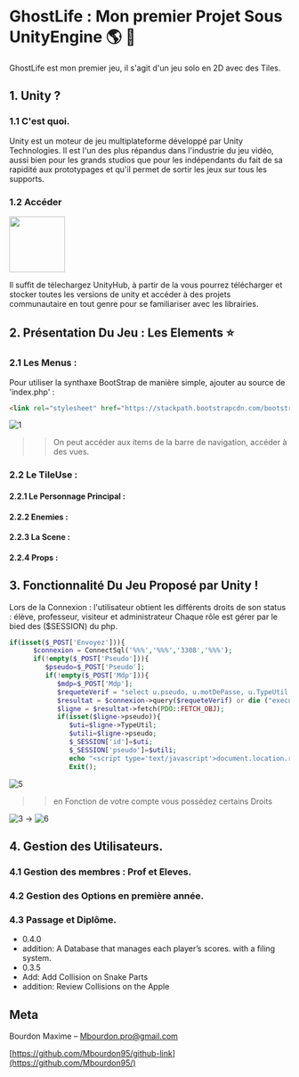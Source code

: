 # GhostLife : Mon premier Projet Sous UnityEngine  :earth_americas: :honeybee:

GhostLife est mon premier jeu, il s'agit d'un jeu solo en 2D avec des Tiles.

## 1. Unity ? 


### 1.1 C'est quoi.

Unity est un moteur de jeu multiplateforme développé par Unity Technologies. Il est l'un des plus répandus dans l'industrie du jeu vidéo, aussi bien pour les grands studios que pour les indépendants du fait de sa rapidité aux prototypages et qu'il permet de sortir les jeux sur tous les supports.


### 1.2 Accéder 

<img src="https://user-images.githubusercontent.com/71081511/101229106-f3ec1480-369e-11eb-94aa-1013e457226f.png" width="100" height="100"/>


Il suffit de télechargez UnityHub,
à partir de la vous pourrez télécharger et stocker toutes les versions de unity 
et accéder à des projets communautaire en tout genre pour se familiariser avec les librairies.



## 2. Présentation Du Jeu : Les Elements :star:


### 2.1 Les Menus :
Pour utiliser la synthaxe BootStrap de manière simple, ajouter au source de 'index.php' : 
```html
<link rel="stylesheet" href="https://stackpath.bootstrapcdn.com/bootstrap/4.4.1/css/bootstrap.min.css" integrity="sha384-Vkoo8x4CGsO3+Hhxv8T/Q5PaXtkKtu6ug5TOeNV6gBiFeWPGFN9MuhOf23Q9Ifjh" crossorigin="anonymous">
```

![1](https://user-images.githubusercontent.com/71081511/100544281-deb55700-3254-11eb-8516-12cb3ba7e106.PNG)

>> On peut accéder aux items de la barre de navigation, accéder à des vues. 



### 2.2 Le TileUse : 

#### 2.2.1 Le Personnage Principal :

#### 2.2.2 Enemies :

#### 2.2.3 La Scene :

#### 2.2.4 Props :

## 3. Fonctionnalité Du Jeu Proposé par Unity !

Lors de la Connexion : l'utilisateur obtient les différents droits de son status : élève, professeur, visiteur et administrateur
Chaque rôle est gérer par le bied des ($SESSION) du php. 

```php
if(isset($_POST['Envoyez'])){
      $connexion = ConnectSql('%%%','%%%','3308','%%%');
      if(!empty($_POST['Pseudo'])){
         $pseudo=$_POST['Pseudo'];
         if(!empty($_POST['Mdp'])){
            $mdp=$_POST['Mdp'];
            $requeteVerif = "select u.pseudo, u.motDePasse, u.TypeUtil from utilisateur u where u.pseudo ='".$pseudo."' and u.motDePasse='".$mdp."';";
            $resultat = $connexion->query($requeteVerif) or die ("execution de la requete impossible");
            $ligne = $resultat->fetch(PDO::FETCH_OBJ); 
            if(isset($ligne->pseudo)){
               $uti=$ligne->TypeUtil;
               $utili=$ligne->pseudo;
               $_SESSION['id']=$uti;
               $_SESSION['pseudo']=$utili;
               echo "<script type='text/javascript'>document.location.replace('index.php?page=accueil');</script>";
               Exit();
```

![5](https://user-images.githubusercontent.com/71081511/100544287-e248de00-3254-11eb-9f6b-ac257cf00f8b.PNG)

>> en Fonction de votre compte vous possédez certains Droits 

![3](https://user-images.githubusercontent.com/71081511/100544284-e117b100-3254-11eb-940c-47f16bd437c0.PNG) -> ![6](https://user-images.githubusercontent.com/71081511/100544288-e2e17480-3254-11eb-8574-6da2d3a584ed.PNG)

## 4. Gestion des Utilisateurs. 
### 4.1 Gestion des membres : Prof et Eleves.

### 4.2 Gestion des Options en première année. 

### 4.3 Passage et Diplôme.




* 0.4.0
* addition: A Database that manages each player’s scores.
with a filing system.
* 0.3.5
* Add: Add Collision on Snake Parts
* addition: Review Collisions on the Apple


## Meta

Bourdon Maxime – Mbourdon.pro@gmail.com

[https://github.com/Mbourdon95/github-link](https://github.com/Mbourdon95/)

